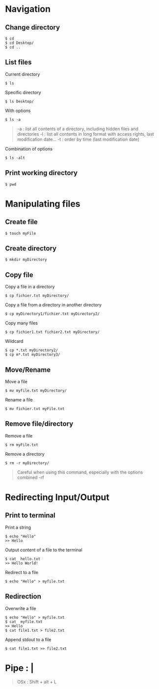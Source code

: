 # Navigation
## Change directory
```
$ cd 
$ cd Desktop/
$ cd ..
```
## List files 
Current directory
```
$ ls
```
Specific directory 
```
$ ls Desktop/
```
With options
```
$ ls -a
```
> -a : list all contents of a directory, including hidden files and directories
> -l : list all contents in long format with access rights, last modification date...
> -t : order by time (last modification date)

Combination of options 
```
$ ls -alt
```
## Print working directory
```
$ pwd
```

# Manipulating files
## Create file
```
$ touch myFile
```
## Create directory
```
$ mkdir myDirectory
```
## Copy file
Copy a file in a directory
```
$ cp fichier.txt myDirectory/
```
Copy a file from a directory in another directory
```
$ cp myDirectory1/fichier.txt myDirectory2/
```
Copy many files 
```
$ cp fichier1.txt fichier2.txt myDirectory/
```
Wildcard
```
$ cp *.txt myDirectory2/
$ cp m*.txt myDirectory3/
```
## Move/Rename
Move a file 
```
$ mv myfile.txt myDirectory/
```
Rename a file
```
$ mv fichier.txt myFile.txt
```

## Remove file/directory
Remove a file 
```
$ rm myFile.txt
```
Remove a directory 
```
$ rm -r myDirectory/
```  

> Careful when using this command, especially with the options combined -rf

# Redirecting Input/Output

## Print to terminal
Print a string
```
$ echo "Hello"
>> Hello
``` 
Output content of a file to the terminal 
```
$ cat  hello.txt
>> Hello World!
``` 
Redirect to a file 
```
$ echo "Hello" > myfile.txt
``` 
## Redirection
Overwrite a file
```
$ echo "Hello" > myfile.txt
$ cat  myfile.txt
>> Hello
$ cat file1.txt > file2.txt
``` 

Append stdout to a file
```
$ cat file1.txt >> file2.txt
```  

# Pipe : | 
> OSx : Shift + alt + L

<!--stackedit_data:
eyJoaXN0b3J5IjpbLTE1NTI2NjkzOTQsLTQ3ODI5NDg0MywtMT
MxMTAxODM1Nl19
-->